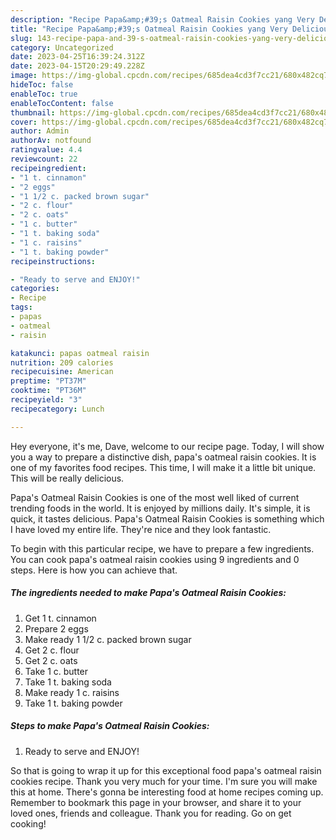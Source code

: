 ```yaml
---
description: "Recipe Papa&amp;#39;s Oatmeal Raisin Cookies yang Very Delicious}"
title: "Recipe Papa&amp;#39;s Oatmeal Raisin Cookies yang Very Delicious}"
slug: 143-recipe-papa-and-39-s-oatmeal-raisin-cookies-yang-very-delicious
category: Uncategorized
date: 2023-04-25T16:39:24.312Z
date: 2023-04-15T20:29:49.228Z
image: https://img-global.cpcdn.com/recipes/685dea4cd3f7cc21/680x482cq70/papas-oatmeal-raisin-cookies-recipe-main-photo.jpg
hideToc: false
enableToc: true
enableTocContent: false
thumbnail: https://img-global.cpcdn.com/recipes/685dea4cd3f7cc21/680x482cq70/papas-oatmeal-raisin-cookies-recipe-main-photo.jpg
cover: https://img-global.cpcdn.com/recipes/685dea4cd3f7cc21/680x482cq70/papas-oatmeal-raisin-cookies-recipe-main-photo.jpg
author: Admin
authorAv: notfound
ratingvalue: 4.4
reviewcount: 22
recipeingredient:
- "1 t. cinnamon"
- "2 eggs"
- "1 1/2 c. packed brown sugar"
- "2 c. flour"
- "2 c. oats"
- "1 c. butter"
- "1 t. baking soda"
- "1 c. raisins"
- "1 t. baking powder"
recipeinstructions:

- "Ready to serve and ENJOY!"
categories:
- Recipe
tags:
- papas
- oatmeal
- raisin

katakunci: papas oatmeal raisin 
nutrition: 209 calories
recipecuisine: American
preptime: "PT37M"
cooktime: "PT36M"
recipeyield: "3"
recipecategory: Lunch

---
```



Hey everyone, it's me, Dave, welcome to our recipe page. Today, I will show you a way to prepare a distinctive dish, papa&#39;s oatmeal raisin cookies. It is one of my favorites food recipes. This time, I will make it a little bit unique. This will be really delicious.



Papa&#39;s Oatmeal Raisin Cookies is one of the most well liked of current trending foods in the world. It is enjoyed by millions daily. It's simple, it is quick, it tastes delicious. Papa&#39;s Oatmeal Raisin Cookies is something which I have loved my entire life. They're nice and they look fantastic.


To begin with this particular recipe, we have to prepare a few ingredients. You can cook papa&#39;s oatmeal raisin cookies using 9 ingredients and 0 steps. Here is how you can achieve that.

<!--inarticleads1-->

##### The ingredients needed to make Papa&#39;s Oatmeal Raisin Cookies:

1. Get 1 t. cinnamon
1. Prepare 2 eggs
1. Make ready 1 1/2 c. packed brown sugar
1. Get 2 c. flour
1. Get 2 c. oats
1. Take 1 c. butter
1. Take 1 t. baking soda
1. Make ready 1 c. raisins
1. Take 1 t. baking powder




<!--inarticleads2-->

##### Steps to make Papa&#39;s Oatmeal Raisin Cookies:


1. Ready to serve and ENJOY!



So that is going to wrap it up for this exceptional food papa&#39;s oatmeal raisin cookies recipe. Thank you very much for your time. I'm sure you will make this at home. There's gonna be interesting food at home recipes coming up. Remember to bookmark this page in your browser, and share it to your loved ones, friends and colleague. Thank you for reading. Go on get cooking!
